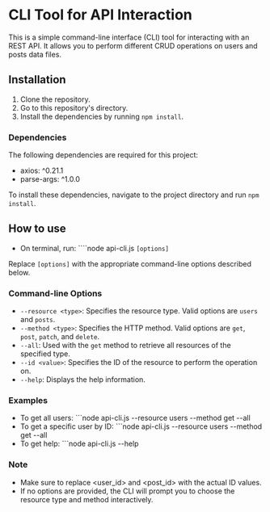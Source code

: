 # CLI Tool for API Interaction

This is a simple command-line interface (CLI) tool for interacting with an REST API. It allows you to perform different CRUD operations on users and posts data files.

## Installation

1. Clone the repository.
2. Go to this repository's directory.
3. Install the dependencies by running `npm install`.

### Dependencies

The following dependencies are required for this project:

- axios: ^0.21.1
- parse-args: ^1.0.0

To install these dependencies, navigate to the project directory and run `npm install`.

## How to use
- On terminal, run: ````node api-cli.js `[options]`

Replace `[options]` with the appropriate command-line options described below.

### Command-line Options

- `--resource <type>`: Specifies the resource type. Valid options are `users` and `posts`.
- `--method <type>`: Specifies the HTTP method. Valid options are `get`, `post`, `patch`, and `delete`.
- `--all`: Used with the `get` method to retrieve all resources of the specified type.
- `--id <value>`: Specifies the ID of the resource to perform the operation on.
- `--help`: Displays the help information.

### Examples

- To get all users: ```node api-cli.js --resource users --method get --all
- To get a specific user by ID: ```node api-cli.js --resource users --method get --all
- To get help: ```node api-cli.js --help

### Note

- Make sure to replace <user_id> and <post_id> with the actual ID values.
- If no options are provided, the CLI will prompt you to choose the resource type and method interactively.




